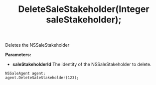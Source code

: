 ﻿---
uid: crmscript_ref_NSSaleAgent_DeleteSaleStakeholder
title: DeleteSaleStakeholder(Integer saleStakeholder);
intellisense: NSSaleAgent.DeleteSaleStakeholder
keywords: NSSaleAgent, DeleteSaleStakeholder
so.topic: reference
---

Deletes the NSSaleStakeholder
  
**Parameters:**
 - **saleStakeholderId** The identity of the NSSaleStakeholder to delete.

```crmscript
NSSaleAgent agent;
agent.DeleteSaleStakeholder(123);
```

